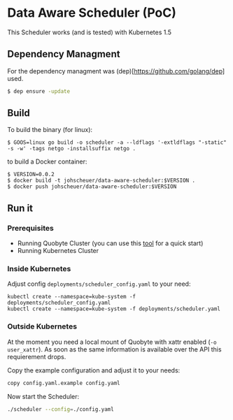 # Data Aware Scheduler (PoC)

This Scheduler works (and is tested) with Kubernetes 1.5

## Dependency Managment

For the dependency managment was (dep)[https://github.com/golang/dep] used.

```bash
$ dep ensure -update
```

## Build

To build the binary (for linux):

```
$ GOOS=linux go build -o scheduler -a --ldflags '-extldflags "-static" -s -w' -tags netgo -installsuffix netgo .
```

to build a Docker container:

```
$ VERSION=0.0.2
$ docker build -t johscheuer/data-aware-scheduler:$VERSION .
$ docker push johscheuer/data-aware-scheduler:$VERSION
```

## Run it 

### Prerequisites

- Running Quobyte Cluster (you can use this [tool](https://github.com/inovex/quobyte-kubernetes-operator) for a quick start)
- Running Kubernetes Cluster

### Inside Kubernetes

Adjust config `deployments/scheduler_config.yaml` to your need:

```
kubectl create --namespace=kube-system -f deployments/scheduler_config.yaml
kubectl create --namespace=kube-system -f deployments/scheduler.yaml
```

### Outside Kubernetes

At the moment you need a local mount of Quobyte with xattr enabled (`-o user_xattr`). As soon as the same information is available over the API this requierement drops.

Copy the example configuration and adjust it to your needs:

```bash
copy config.yaml.example config.yaml
```

Now start the Scheduler:

```bash
./scheduler --config=./config.yaml

```
